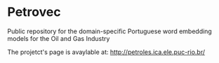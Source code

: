 # Petrovec
Public repository for the domain-specific Portuguese word embedding models for the Oil and Gas Industry

The projetct's page is avaylable at: http://petroles.ica.ele.puc-rio.br/
